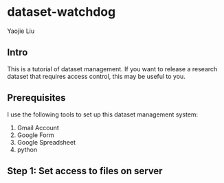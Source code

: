 # dataset-watchdog
Yaojie Liu

## Intro
This is a tutorial of dataset management. If you want to release a research dataset that requires access control, this may be useful to you.

## Prerequisites
I use the following tools to set up this dataset management system:
  1. Gmail Account
  2. Google Form
  3. Google Spreadsheet
  4. python
  
## Step 1: Set access to files on server
